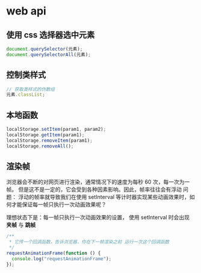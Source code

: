 # web api

## 使用 css 选择器选中元素

```js
document.querySelector(元素);
document.querySelectorAll(元素);
```

## 控制类样式

```js
// 获取类样式的伪数组
元素.classList;
```

## 本地函数

```js
localStorage.setItem(param1, param2);
localStorage.getItem(param1);
localStorage.removeItem(param1);
localStorage.removeAll();
```

## 渲染帧

浏览器会不断的对网页进行渲染，通常情况下的速度为每秒 60 次，每一次为一 帧。
但是这不是一定的，它会受到各种因素影响。因此，帧率往往会有浮动
问题：
浮动的帧率就导致我们在使用 setInterval 等计时器实现某些动画效果时，如何才能保证每一帧只执行一次动画效果呢？

理想状态下是：每一帧只执行一次动画效果的设置，
使用 setInterval 时会出现 **夹帧** 与 **跳帧**

```js
/**
 * 它传一个回调函数，告诉浏览器，你在下一帧渲染之前 运行一次这个回调函数
 */
requestAnimationFrame(function () {
  console.log("requestAnimationFrame");
});
```
